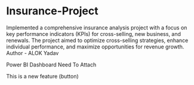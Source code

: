 # Insurance-Project
Implemented a comprehensive insurance analysis project with a focus on key performance indicators (KPIs) for cross-selling, new business, and renewals. The project aimed to optimize cross-selling strategies, enhance individual performance, and maximize opportunities for revenue growth.
Author - ALOK Yadav

Power BI Dashboard Need To Attach

This is a new feature (button)